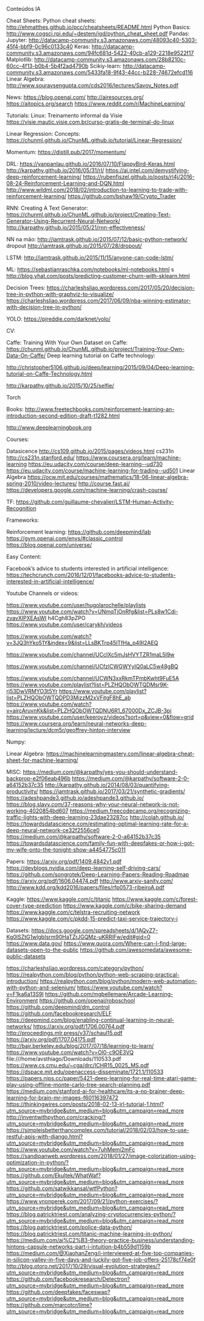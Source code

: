 Conteúdos IA

Cheat Sheets:
Python cheat sheets: http://ehmatthes.github.io/pcc/cheatsheets/README.html
Python Basics: http://www.cogsci.rpi.edu/~destem/igd/python_cheat_sheet.pdf
Pandas: 
Jupyter: http://datacamp-community.s3.amazonaws.com/48093c40-5303-45f4-bbf9-0c96c0133c40
Keras: http://datacamp-community.s3.amazonaws.com/94fc681d-5422-40cb-a129-2218e9522f17
Matplotlib: http://datacamp-community.s3.amazonaws.com/28b8210c-60cc-4f13-b0b4-5b4f2ad4790b
Scikiy-learn: http://datacamp-community.s3.amazonaws.com/5433fa18-9f43-44cc-b228-74672efcd116
Linear Algebra: http://www.souravsengupta.com/cds2016/lectures/Savov_Notes.pdf


News:
https://blog.openai.com/
http://airesources.org/
https://aitopics.org/search
https://www.reddit.com/r/MachineLearning/


Tutorials:
Linux:
Treinamento informal da Visie https://visie.mautic.visie.com.br/curso-gratis-de-terminal-do-linux

Linear Regression:
Concepts: https://chunml.github.io/ChunML.github.io/tutorial/Linear-Regression/

Momentum: 
https://distill.pub/2017/momentum/

DRL:
https://yanpanlau.github.io/2016/07/10/FlappyBird-Keras.html
http://karpathy.github.io/2016/05/31/rl/
https://ai.intel.com/demystifying-deep-reinforcement-learning/
https://rubenfiszel.github.io/posts/rl4j/2016-08-24-Reinforcement-Learning-and-DQN.html
http://www.wildml.com/2018/02/introduction-to-learning-to-trade-with-reinforcement-learning/
https://github.com/bshaw19/Crypto_Trader





RNN:
Creating A Text Generator: https://chunml.github.io/ChunML.github.io/project/Creating-Text-Generator-Using-Recurrent-Neural-Network/
http://karpathy.github.io/2015/05/21/rnn-effectiveness/

NN na mão:
http://iamtrask.github.io/2015/07/12/basic-python-network/
dropout http://iamtrask.github.io/2015/07/28/dropout/

LSTM:
http://iamtrask.github.io/2015/11/15/anyone-can-code-lstm/

ML:
https://sebastianraschka.com/notebooks/ml-notebooks.html
s http://blog.yhat.com/posts/predicting-customer-churn-with-sklearn.html

Decision Trees:
https://charleshsliao.wordpress.com/2017/05/20/decision-tree-in-python-with-graphviz-to-visualize/
https://charleshsliao.wordpress.com/2017/06/09/nba-winning-estimator-with-decision-tree-in-python/

YOLO:
https://pjreddie.com/darknet/yolo/

CV:

Caffe:
Training With Your Own Dataset on Caffe:
https://chunml.github.io/ChunML.github.io/project/Training-Your-Own-Data-On-Caffe/
Deep learning tutorial on Caffe technology:

http://christopher5106.github.io/deep/learning/2015/09/04/Deep-learning-tutorial-on-Caffe-Technology.html

http://karpathy.github.io/2015/10/25/selfie/

Torch

Books:
http://www.freetechbooks.com/reinforcement-learning-an-introduction-second-edition-draft-t1282.html

http://www.deeplearningbook.org


Courses:

Datasicence http://cs109.github.io/2015/pages/videos.html
cs231n http://cs231n.stanford.edu/
https://www.coursera.org/learn/machine-learning
https://eu.udacity.com/course/deep-learning--ud730
https://eu.udacity.com/course/machine-learning-for-trading--ud501
Linear Algebra https://ocw.mit.edu/courses/mathematics/18-06-linear-algebra-spring-2010/video-lectures/
http://course.fast.ai/
https://developers.google.com/machine-learning/crash-course/

TF:
https://github.com/guillaume-chevalier/LSTM-Human-Activity-Recognition


Frameworks:

Reinforcement learning:
https://github.com/deepmind/lab
https://gym.openai.com/envs/#classic_control
https://blog.openai.com/universe/

Easy Content:

Facebook’s advice to students interested in artificial intelligence:
https://techcrunch.com/2016/12/01/facebooks-advice-to-students-interested-in-artificial-intelligence/


Youtube Channels or videos:

https://www.youtube.com/user/hugolarochelle/playlists
https://www.youtube.com/watch?v=UNmqTiOnRfg&list=PLs8w1Cdi-zvavXlPXEAsWI
h4Cgh83pZPO
https://www.youtube.com/user/carykh/videos

https://www.youtube.com/watch?v=3JQ3hYko51Y&index=9&list=LLsBKTrp45lTfHa_p49I2AEQ

https://www.youtube.com/channel/UCcIXc5mJsHVYTZR1maL5l9w

https://www.youtube.com/channel/UCfzlCWGWYyIQ0aLC5w48gBQ

https://www.youtube.com/channel/UCWN3xxRkmTPmbKwht9FuE5A
https://www.youtube.com/playlist?list=PLZHQObOWTQDMsr9K-rj53DwVRMYO3t5Yr
https://www.youtube.com/playlist?list=PLZHQObOWTQDPD3MizzM2xVFitgF8hE_ab
https://www.youtube.com/watch?v=aircAruvnKk&list=PLZHQObOWTQDNU6R1_67000Dx_ZCJB-3pi
https://www.youtube.com/user/keeroyz/videos?sort=p&view=0&flow=grid
https://www.coursera.org/learn/neural-networks-deep-learning/lecture/dcm5r/geoffrey-hinton-interview

Numpy:

Linear Algebra:
https://machinelearningmastery.com/linear-algebra-cheat-sheet-for-machine-learning/


MISC:
https://medium.com/@karpathy/yes-you-should-understand-backprop-e2f06eab496b
https://medium.com/@karpathy/software-2-0-a64152b37c35
http://karpathy.github.io/2014/08/03/quantifying-productivity/
https://iamtrask.github.io/2017/03/21/synthetic-gradients/
https://adeshpande3.github.io/adeshpande3.github.io/
https://blog.slavv.com/37-reasons-why-your-neural-network-is-not-working-4020854bd607
https://medium.freecodecamp.org/recognizing-traffic-lights-with-deep-learning-23dae23287cc
http://colah.github.io/
https://towardsdatascience.com/estimating-optimal-learning-rate-for-a-deep-neural-network-ce32f2556ce0
https://medium.com/@karpathy/software-2-0-a64152b37c35
https://towardsdatascience.com/family-fun-with-deepfakes-or-how-i-got-my-wife-onto-the-tonight-show-a4454775c011


Papers:
https://arxiv.org/pdf/1409.4842v1.pdf
https://devblogs.nvidia.com/deep-learning-self-driving-cars/
https://github.com/songrotek/Deep-Learning-Papers-Reading-Roadmap
https://arxiv.org/pdf/1606.04474.pdf
http://www.arxiv-sanity.com/
http://www.kdd.org/kdd2016/papers/files/rfp0573-ribeiroA.pdf

Kaggle:
https://www.kaggle.com/c/titanic
https://www.kaggle.com/c/forest-cover-type-prediction
https://www.kaggle.com/c/bike-sharing-demand
https://www.kaggle.com/c/telstra-recruiting-network
https://www.kaggle.com/c/pkdd-15-predict-taxi-service-trajectory-i


Datasets:
https://docs.google.com/spreadsheets/d/1AQvZ7-Kg0lSZtG1wlgbIsrm90HaTZrJGQMz-uKRRlFw/edit#gid=0
https://www.data.gov/
https://www.quora.com/Where-can-I-find-large-datasets-open-to-the-public
https://github.com/awesomedata/awesome-public-datasets










https://charleshsliao.wordpress.com/category/python/
https://realpython.com/blog/python/python-web-scraping-practical-introduction/
https://realpython.com/blog/python/modern-web-automation-with-python-and-selenium/
https://www.youtube.com/watch?v=F1ka6a13S9I
https://github.com/mgbellemare/Arcade-Learning-Environment
https://github.com/openai/roboschool
https://github.com/deepmind/dm_control
https://github.com/facebookresearch/ELF
https://deepmind.com/blog/enabling-continual-learning-in-neural-networks/
https://arxiv.org/pdf/1706.00764.pdf
http://proceedings.mlr.press/v37/schaul15.pdf
https://arxiv.org/pdf/1707.04175.pdf
http://bair.berkeley.edu/blog/2017/07/18/learning-to-learn/
https://www.youtube.com/watch?v=Ol0-c9OE3VQ
file:///home/avsthiago/Downloads/110533.pdf
https://www.cs.cmu.edu/~cga/drc/ICHR15_0025_MS.pdf
https://dspace.mit.edu/openaccess-disseminate/1721.1/110533
https://papers.nips.cc/paper/5421-deep-learning-for-real-time-atari-game-play-using-offline-monte-carlo-tree-search-planning.pdf
https://medium.com/stanford-ai-for-healthcare/its-a-no-brainer-deep-learning-for-brain-mr-images-f60116397472
https://thinkingwires.com/posts/2018-02-13-irl-tutorial-1.html?utm_source=mybridge&utm_medium=blog&utm_campaign=read_more
http://inventwithpython.com/cracking/?utm_source=mybridge&utm_medium=blog&utm_campaign=read_more
https://simpleisbetterthancomplex.com/tutorial/2018/02/03/how-to-use-restful-apis-with-django.html?utm_source=mybridge&utm_medium=blog&utm_campaign=read_more
https://www.youtube.com/watch?v=7uhMemi2mFc
https://sandipanweb.wordpress.com/2018/01/27/image-colorization-using-optimization-in-python/?utm_source=mybridge&utm_medium=blog&utm_campaign=read_more
https://github.com/Ekultek/WhatWaf?utm_source=mybridge&utm_medium=blog&utm_campaign=read_more
https://github.com/satwikkansal/wtfPython?utm_source=mybridge&utm_medium=blog&utm_campaign=read_more
https://www.ynonperek.com/2017/09/21/python-exercises/?utm_source=mybridge&utm_medium=blog&utm_campaign=read_more
https://blog.patricktriest.com/analyzing-cryptocurrencies-python/?utm_source=mybridge&utm_medium=blog&utm_campaign=read_more
https://blog.patricktriest.com/police-data-python/
https://blog.patricktriest.com/titanic-machine-learning-in-python/
https://medium.com/ai%C2%B3-theory-practice-business/understanding-hintons-capsule-networks-part-i-intuition-b4b559d1159b
https://medium.com/@XiaohanZeng/i-interviewed-at-five-top-companies-in-silicon-valley-in-five-days-and-luckily-got-five-job-offers-25178cf74e0f
http://blog.otoro.net/2017/10/29/visual-evolution-strategies/?utm_source=mybridge&utm_medium=blog&utm_campaign=read_more
https://github.com/facebookresearch/Detectron?utm_source=mybridge&utm_medium=blog&utm_campaign=read_more
https://github.com/deepfakes/faceswap?utm_source=mybridge&utm_medium=blog&utm_campaign=read_more
https://github.com/marcotcr/lime?utm_source=mybridge&utm_medium=blog&utm_campaign=read_more














